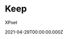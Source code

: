 ---
title: Keep
github: https://github.com/XPoet/hexo-theme-keep
demo: https://xpoet.cn/
license: MIT
author: XPoet
author_link: ''
author_twitter: ''
date: 2021-04-29T00:00:00.000Z
ssg:
  - Hexo
cms: null
css: null
archetype: null
description: A simple and elegant theme for Hexo. It makes you more focused on writing.
draft: false
publish_date: '2020-03-12T07:34:20Z'
update_date: '2021-12-04T13:39:54Z'
github_star: 949
github_fork: 149
---